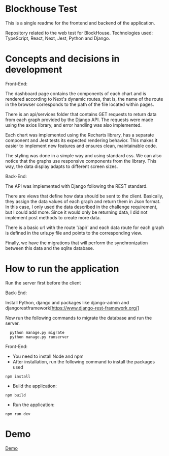 # Blockhouse Test
This is a single readme for the frontend and backend of the application.

Repository related to the web test for BlockHouse. Technologies used: TypeScript, React, Next, Jest, Python and Django.

# Concepts and decisions in development

  Front-End:

  The dashboard page contains the components of each chart and is rendered according to Next's dynamic routes, that is, the name of the route in the browser corresponds to the path of the file located within pages.

  There is an api/services folder that contains GET requests to return data from each graph provided by the Django API. The requests were made using the axios library, and error handling was also implemented.

  Each chart was implemented using the Recharts library, has a separate component and Jest tests its expected rendering behavior. This makes it easier to implement new features and ensures clean, maintainable code.
  
  The styling was done in a simple way and using standard css. We can also notice that the graphs use responsive components from the library. This way, the data display adapts to different screen sizes.

  Back-End:
  
  The API was implemented with Django following the REST standard.

  There are views that define how data should be sent to the client. Basically, they assign the data values ​​of each graph and return them in Json format. In this case, I only used the data described in the challenge requirement, but I could add more. Since it would only be returning data, I did not implement post methods to create more data.
  
  There is a basic url with the route '/api/' and each data route for each graph is defined in the urls.py file and points to the corresponding view.

  Finally, we have the migrations that will perform the synchronization between this data and the sqlite database.
 # How to run the application
  Run the server first before the client
  
  Back-End:

  Install Python, django and packages like django-admin and djangorestframework[https://www.django-rest-framework.org/]

  Now run the following commands to migrate the database and run the server.

  ```
    python manage.py migrate
    python manage.py runserver
  ```
  
  Front-End:
  
  - You need to install Node and npm
  - After installation, run the following command to install the packages used


```
npm install
```

- Build the application: 

```
npm build
```

- Run the application: 

```
npm run dev
```

# Demo

  [Demo](https://youtu.be/NI6dwtftmFw)
